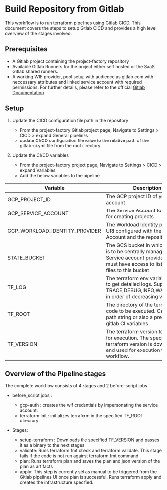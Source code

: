 
# Build Repository from Gitlab

This workflow is to run terraform pipelines using Gitlab CICD. This document covers the steps to setup Gitlab CICD and provides a high level overview of the stages involved:

## Prerequisites

* A Gitlab project containing the project-factory repository
* Available Gitlab Runners for the project either self hosted or the SaaS Gitlab shared runners.
* A working WIF provider, pool setup with audience as gitlab.com with neccessary attributes and linked service account with required permissions. For further details, please refer to the official [Gitlab Documentation](https://docs.gitlab.com/ee/ci/cloud_services/google_cloud/)


## Setup 

1. Update the CICD configuration file path in the repository
    * From the project-factory Gitlab project page, Navigate to Settings > CICD > expand General pipelines 
    * update CI/CD configuration file value to the relative path of the gitlab-ci.yml file from the root directory

2. Update the CI/CD variables
    * From the project-factory project page, Navigate to Settings > CICD > expand Variables
    * Add the below variables to the pipeline 

| Variable                       | Description                                                                                                                                              | Sample value                                                                                                    |
|--------------------------------|----------------------------------------------------------------------------------------------------------------------------------------------------------|-----------------------------------------------------------------------------------------------------------------|
| GCP_PROJECT_ID                 | The GCP project ID of your service account                                                                                                               | sample-project-1122                                                                                             |
| GCP_SERVICE_ACCOUNT            | The Service Account to be used for creating projects                                                                                                      | xyz@sample-project-1122.iam.gserviceaccount.com                                                                 |
| GCP_WORKLOAD_IDENTITY_PROVIDER | The Workload Identity provider URI configured with the Service Account and the repository                                                                | projects/<project-number>/locations/global/workloadIdentityPools/<identity-pool-name>/providers/<provider-name> |
| STATE_BUCKET                   | The GCS bucket in which the state is to be centrally managed. The Service account provided above must have access to list and write files to this bucket | sample-terraform-state-bucket                                                                                   |
| TF_LOG                         | The terraform env variable setting to get detailed logs.  Supports TRACE,DEBUG,INFO,WARN,ERROR in order of decreasing verbosity                          | WARN                                                                                                            |
| TF_ROOT                        | The directory of the terraform code to be executed.  Can be a path string or also a pre-defined gitlab CI variables                                      | $CI_PROJECT_DIR                                                                                                 |
| TF_VERSION                     | The terraform version to be used for execution. The specified terraform version is downloaded and used for execution for the workflow.                   | 1.3.6                                                                                                           |

## Overview of the Pipeline stages
The complete workflow consists of 4 stages and 2 before-script jobs

* before_script jobs : 
    * gcp-auth : creates the wif credentials by impersonating the service account. 
    * terraform init : initializes terraform in the specified TF_ROOT directory

* Stages: 
    * setup-terraform : Downloads the specified TF_VERSION and passes it as a binary to the next stages
    * validate: Runs terraform fmt check and terraform validate. This stage fails if the code is not run against terraform fmt        command
    * plan: Runs terraform plan and saves the plan and json version of the plan as artifacts
    * apply: This step is currently set as manual to be triggered from the Gitlab pipelines UI once plan is successful. Runs terraform apply and creates the infrastructure specified.

